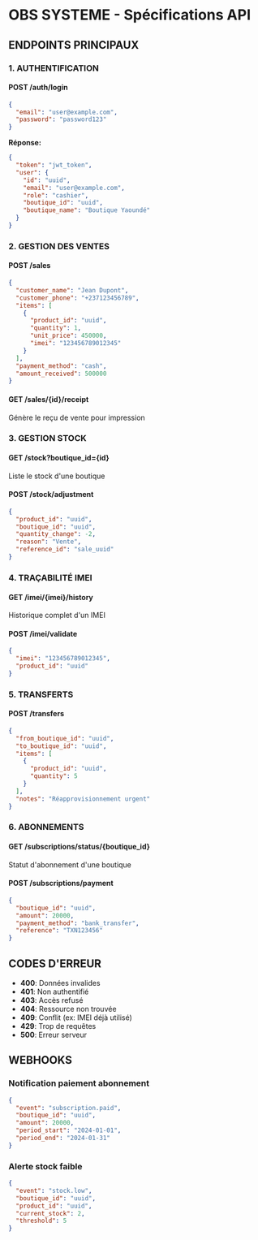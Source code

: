 # OBS SYSTEME - Spécifications API

## ENDPOINTS PRINCIPAUX

### 1. AUTHENTIFICATION

#### POST /auth/login
```json
{
  "email": "user@example.com",
  "password": "password123"
}
```

**Réponse:**
```json
{
  "token": "jwt_token",
  "user": {
    "id": "uuid",
    "email": "user@example.com",
    "role": "cashier",
    "boutique_id": "uuid",
    "boutique_name": "Boutique Yaoundé"
  }
}
```

### 2. GESTION DES VENTES

#### POST /sales
```json
{
  "customer_name": "Jean Dupont",
  "customer_phone": "+237123456789",
  "items": [
    {
      "product_id": "uuid",
      "quantity": 1,
      "unit_price": 450000,
      "imei": "123456789012345"
    }
  ],
  "payment_method": "cash",
  "amount_received": 500000
}
```

#### GET /sales/{id}/receipt
Génère le reçu de vente pour impression

### 3. GESTION STOCK

#### GET /stock?boutique_id={id}
Liste le stock d'une boutique

#### POST /stock/adjustment
```json
{
  "product_id": "uuid",
  "boutique_id": "uuid",
  "quantity_change": -2,
  "reason": "Vente",
  "reference_id": "sale_uuid"
}
```

### 4. TRAÇABILITÉ IMEI

#### GET /imei/{imei}/history
Historique complet d'un IMEI

#### POST /imei/validate
```json
{
  "imei": "123456789012345",
  "product_id": "uuid"
}
```

### 5. TRANSFERTS

#### POST /transfers
```json
{
  "from_boutique_id": "uuid",
  "to_boutique_id": "uuid",
  "items": [
    {
      "product_id": "uuid",
      "quantity": 5
    }
  ],
  "notes": "Réapprovisionnement urgent"
}
```

### 6. ABONNEMENTS

#### GET /subscriptions/status/{boutique_id}
Statut d'abonnement d'une boutique

#### POST /subscriptions/payment
```json
{
  "boutique_id": "uuid",
  "amount": 20000,
  "payment_method": "bank_transfer",
  "reference": "TXN123456"
}
```

## CODES D'ERREUR

- **400**: Données invalides
- **401**: Non authentifié
- **403**: Accès refusé
- **404**: Ressource non trouvée
- **409**: Conflit (ex: IMEI déjà utilisé)
- **429**: Trop de requêtes
- **500**: Erreur serveur

## WEBHOOKS

### Notification paiement abonnement
```json
{
  "event": "subscription.paid",
  "boutique_id": "uuid",
  "amount": 20000,
  "period_start": "2024-01-01",
  "period_end": "2024-01-31"
}
```

### Alerte stock faible
```json
{
  "event": "stock.low",
  "boutique_id": "uuid",
  "product_id": "uuid",
  "current_stock": 2,
  "threshold": 5
}
